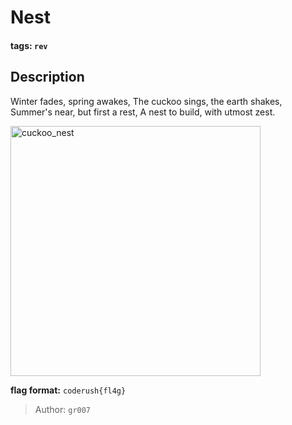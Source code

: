 # Nest

#### tags: `rev`

## Description

Winter fades, spring awakes,
The cuckoo sings, the earth shakes,
Summer's near, but first a rest,
A nest to build, with utmost zest.

<img src="https://cdn.discordapp.com/attachments/997271582005264384/1085989730694479922/gr007_cuckoos_nest_built_with_care_has_eggs_inside_ultra_realis_2ff72d76-5200-4465-a47b-92c96ff6f4c8.png"  width="400"  height="400" alt="cuckoo_nest">

**flag format:** `coderush{fl4g}`

>Author: `gr007`
